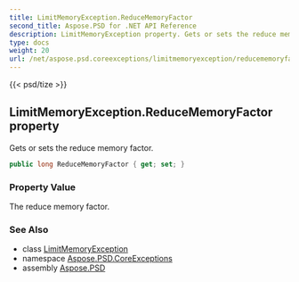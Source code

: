 ```yaml
---
title: LimitMemoryException.ReduceMemoryFactor
second_title: Aspose.PSD for .NET API Reference
description: LimitMemoryException property. Gets or sets the reduce memory factor
type: docs
weight: 20
url: /net/aspose.psd.coreexceptions/limitmemoryexception/reducememoryfactor/
---
```

{{< psd/tize >}}
## LimitMemoryException.ReduceMemoryFactor property

Gets or sets the reduce memory factor.

```csharp
public long ReduceMemoryFactor { get; set; }
```

### Property Value

The reduce memory factor.

### See Also

* class [LimitMemoryException](../)
* namespace [Aspose.PSD.CoreExceptions](../../../aspose.psd.coreexceptions/)
* assembly [Aspose.PSD](../../../)


